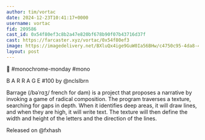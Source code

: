 ```yaml
---
author: tim/vortac
date: 2024-12-23T10:41:17+0000
username: vortac
fid: 209586
cast_id: 0x54f80ef3c8b2a47e820bf678b90f07b43716d37f
cast: https://farcaster.xyz/vortac/0x54f80ef3
image: https://imagedelivery.net/BXluQx4ige9GuW0Ia56BHw/c4750c95-4da8-442e-31b0-729bdb82e000/original
layout: post
---
```


🖤 #monochrome-monday #mono

B A R R A G E #100
by @nclslbrn

Barrage (/bəˈrɑʒ/ french for dam) is a project that proposes a narrative by invoking a game of radical composition. The program traverses a texture, searching for gaps in depth. When it identifies deep areas, it will draw lines, and when they are high, it will write text. The texture will then define the width and height of the letters and the direction of the lines.

Released on @fxhash

<img src='https://imagedelivery.net/BXluQx4ige9GuW0Ia56BHw/c4750c95-4da8-442e-31b0-729bdb82e000/original' alt='' referrerpolicy='no-referrer'/>

